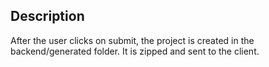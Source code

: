 ## Description
After the user clicks on submit, the project is created in the backend/generated folder.
It is zipped and sent to the client.
